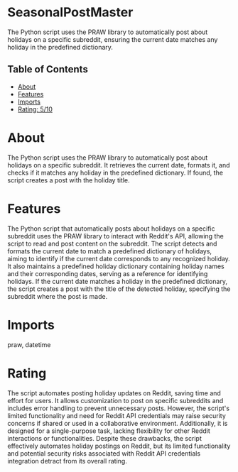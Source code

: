 # SeasonalPostMaster

The Python script uses the PRAW library to automatically post about holidays on a specific subreddit, ensuring the current date matches any holiday in the predefined dictionary.

## Table of Contents

- [About](#about)
- [Features](#features)
- [Imports](#Imports)
- [Rating: 5/10](#Rating)

# About

The Python script uses the PRAW library to automatically post about holidays on a specific subreddit. It retrieves the current date, formats it, and checks if it matches any holiday in the predefined dictionary. If found, the script creates a post with the holiday title.

# Features

The Python script that automatically posts about holidays on a specific subreddit uses the PRAW library to interact with Reddit's API, allowing the script to read and post content on the subreddit. The script detects and formats the current date to match a predefined dictionary of holidays, aiming to identify if the current date corresponds to any recognized holiday. It also maintains a predefined holiday dictionary containing holiday names and their corresponding dates, serving as a reference for identifying holidays. If the current date matches a holiday in the predefined dictionary, the script creates a post with the title of the detected holiday, specifying the subreddit where the post is made.

# Imports

praw, datetime

# Rating

The script automates posting holiday updates on Reddit, saving time and effort for users. It allows customization to post on specific subreddits and includes error handling to prevent unnecessary posts. However, the script's limited functionality and need for Reddit API credentials may raise security concerns if shared or used in a collaborative environment. Additionally, it is designed for a single-purpose task, lacking flexibility for other Reddit interactions or functionalities. Despite these drawbacks, the script effectively automates holiday postings on Reddit, but its limited functionality and potential security risks associated with Reddit API credentials integration detract from its overall rating.
